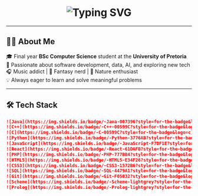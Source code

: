 <!-- ASCII Banner -->
<h1 align="center">
  <img src="https://readme-typing-svg.demolab.com?font=Fira+Code&size=26&pause=1000&color=38BDF8&center=true&vCenter=true&width=435&lines=Hi+there!+I'm+[Your+Name]!;Final+Year+CS+Student+%F0%9F%92%BB;Lover+of+Tech%2C+Music%2C+and+Fantasy+%E2%9C%A8" alt="Typing SVG" />
</h1>

---

## 🧑‍💻 About Me

🎓 Final year **BSc Computer Science** student at the **University of Pretoria**  
🌱 Passionate about software development, data, AI, and exploring new tech  
🎧 Music addict | 📖 Fantasy nerd | 🌿 Nature enthusiast  
💡 Always eager to learn and solve meaningful problems  

---

## 🛠️ Tech Stack

```markdown
![Java](https://img.shields.io/badge/-Java-007396?style=for-the-badge&logo=java)
![C++](https://img.shields.io/badge/-C++-00599C?style=for-the-badge&logo=c%2B%2B)
![C](https://img.shields.io/badge/-C-00599C?style=for-the-badge&logo=c)
![Python](https://img.shields.io/badge/-Python-3776AB?style=for-the-badge&logo=python)
![JavaScript](https://img.shields.io/badge/-JavaScript-F7DF1E?style=for-the-badge&logo=javascript&logoColor=000)
![React](https://img.shields.io/badge/-React-61DAFB?style=for-the-badge&logo=react&logoColor=000)
![PHP](https://img.shields.io/badge/-PHP-777BB4?style=for-the-badge&logo=php)
![HTML5](https://img.shields.io/badge/-HTML5-E34F26?style=for-the-badge&logo=html5)
![CSS3](https://img.shields.io/badge/-CSS3-1572B6?style=for-the-badge&logo=css3)
![SQL](https://img.shields.io/badge/-SQL-4479A1?style=for-the-badge&logo=mysql)
![Git](https://img.shields.io/badge/-Git-F05032?style=for-the-badge&logo=git)
![Scheme](https://img.shields.io/badge/-Scheme-lightgrey?style=for-the-badge)
![Prolog](https://img.shields.io/badge/-Prolog-lightgrey?style=for-the-badge)

